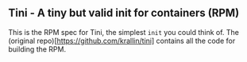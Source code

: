 ## Tini - A tiny but valid init for containers (RPM)

This is the RPM spec for Tini, the simplest `init` you could think of.
The (original repo)[https://github.com/krallin/tini] contains all the code
for building the RPM.